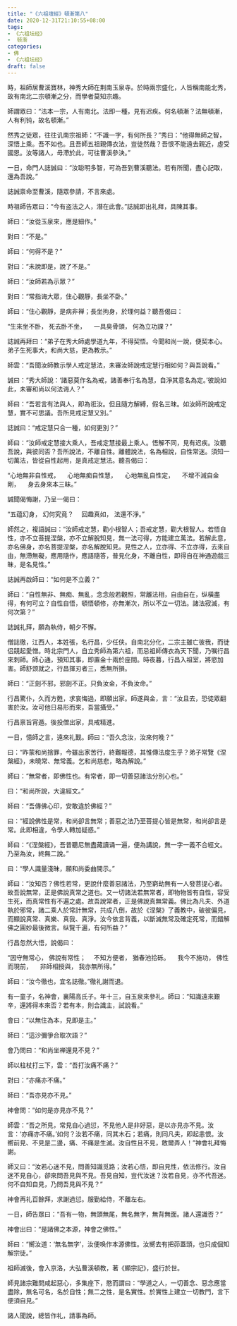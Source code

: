 ```yaml
---
title: "《六祖壇經》頓漸第八"
date: 2020-12-31T21:10:55+08:00
tags: 
- 《六祖坛经》
-  顿渐
categories: 
- 佛
- 《六祖坛经》
draft: false
---
```


時，祖師居曹溪寶林，神秀大師在荆南玉泉寺。於時兩宗盛化，人皆稱南能北秀，故有南北二宗頓漸之分，而學者莫知宗趣。

師謂眾曰：“法本一宗，人有南北。法即一種，見有迟疾。何名頓漸？法無頓漸，人有利钝，故名頓漸。”

然秀之徒眾，往往讥南宗祖師：“不識一字，有何所長？”秀曰：“他得無師之智，深悟上乘。吾不如也。且吾師五祖親傳衣法，豈徒然哉？吾恨不能遠去親近，虛受國恩。汝等諸人，毋滯於此，可往曹溪參決。”

一日，命門人誌誠曰：“汝聪明多智，可為吾到曹溪聽法。若有所聞，盡心記取，還為吾說。”

誌誠禀命至曹溪，隨眾參請，不言來處。

時祖師告眾曰：“今有盗法之人，潛在此會。”誌誠即出礼拜，具陳其事。

師曰：“汝從玉泉來，應是細作。”

對曰：“不是。”

師曰：“何得不是？”

對曰：“未說即是，說了不是。”

師曰：“汝師若為示眾？”

對曰：“常指诲大眾，住心觀靜，長坐不卧。”

師曰：“住心觀靜，是病非禅；長坐拘身，於理何益？聽吾偈曰：

“生來坐不卧， 死去卧不坐，
　一具臭骨頭， 何為立功課？”

誌誠再拜曰：“弟子在秀大師處學道九年，不得契悟。今聞和尚一說，便契本心。弟子生死事大，和尚大慈，更為教示。”

師雲：“吾聞汝師教示學人戒定慧法，未審汝師說戒定慧行相如何？與吾說看。”

誠曰：“秀大師說：‘諸惡莫作名為戒，諸善奉行名為慧，自淨其意名為定。’彼說如此，未審和尚以何法诲人？”

師曰：“吾若言有法與人，即為诳汝。但且隨方解縛，假名三昧。如汝師所說戒定慧，實不可思議。吾所見戒定慧又別。”

誌誠曰：“戒定慧只合一種，如何更別？”

師曰：“汝師戒定慧接大乘人，吾戒定慧接最上乘人。悟解不同，見有迟疾。汝聽吾說，與彼同否？吾所說法，不離自性。離體說法，名為相說，自性常迷。須知一切萬法，皆從自性起用，是真戒定慧法。聽吾偈曰：

“心地無非自性戒，
　心地無痴自性慧，
　心地無亂自性定，
　不增不減自金剛，
　身去身來本三昧。”

誠聞偈悔謝，乃呈一偈曰：

“五蕴幻身， 幻何究竟？
　回趣真如， 法還不淨。”

師然之，複語誠曰：“汝師戒定慧，勸小根智人；吾戒定慧，勸大根智人。若悟自性，亦不立菩提涅槃，亦不立解脫知見，無一法可得，方能建立萬法。若解此意，亦名佛身，亦名菩提涅槃，亦名解脫知見。見性之人，立亦得、不立亦得，去來自由，無滯無礙，應用隨作，應語隨答，普見化身，不離自性，即得自在神通遊戲三昧，是名見性。”

誌誠再啟師曰：“如何是不立義？”

師曰：“自性無非、無痴、無亂，念念般若觀照，常離法相，自由自在，纵橫盡得，有何可立？自性自悟，頓悟頓修，亦無漸次，所以不立一切法。諸法寂滅，有何次第？”

誌誠礼拜，願為執侍，朝夕不懈。

僧誌徹，江西人，本姓張，名行昌，少任侠。自南北分化，二宗主雖亡彼我，而徒侣競起愛憎。時北宗門人，自立秀師為第六祖，而忌祖師傳衣為天下聞，乃嘱行昌來刺師。師心通，預知其事，即置金十兩於座間。時夜暮，行昌入祖室，將慾加害。師舒颈就之，行昌揮刃者三，悉無所損。

師曰：“正劍不邪，邪劍不正。只負汝金，不負汝命。”

行昌驚仆，久而方甦，求哀悔過，即願出家。師遂與金，言：“汝且去，恐徒眾翻害於汝。汝可他日易形而來，吾當攝受。”

行昌禀旨宵遁。後投僧出家，具戒精進。

一日，憶師之言，遠來礼觐。師曰：“吾久念汝，汝來何晚？”

曰：“昨蒙和尚捨罪，今雖出家苦行，終難報德，其惟傳法度生乎？弟子常覽《涅槃經》，未曉常、無常義。乞和尚慈悲，略為解說。”

師曰：“無常者，即佛性也。有常者，即一切善惡諸法分別心也。”

曰：“和尚所說，大違經文。”

師曰：“吾傳佛心印，安敢違於佛經？”

曰：“經說佛性是常，和尚卻言無常；善惡之法乃至菩提心皆是無常，和尚卻言是常。此即相違，令學人轉加疑惑。”

師曰：“《涅槃經》，吾昔聽尼無盡藏讀诵一遍，便為講說，無一字一義不合經文。乃至為汝，終無二說。”

曰：“學人識量淺昧，願和尚委曲開示。”

師曰：“汝知否？佛性若常，更說什麼善惡諸法，乃至窮劫無有一人發菩提心者。故吾說無常，正是佛說真常之道也。又一切諸法若無常者，即物物皆有自性，容受生死，而真常性有不遍之處。故吾說常者，正是佛說真無常義。佛比為凡夫、外道執於邪常，諸二乘人於常計無常，共成八倒，故於《涅槃》了義教中，破彼偏見，而顯說真常、真樂、真我、真淨。汝今依言背義，以斷滅無常及確定死常，而錯解佛之圓妙最後微言。纵覽千遍，有何所益？”

行昌忽然大悟，說偈曰：

“因守無常心， 佛說有常性；
　不知方便者， 猶春池拾砾。
　我今不施功， 佛性而現前，
　非師相授與， 我亦無所得。”

師曰：“汝今徹也，宜名誌徹。”徹礼謝而退。

有一童子，名神會，襄陽高氏子。年十三，自玉泉來參礼。師曰：“知識遠來艱辛，還將得本來否？若有本，則合識主，試說看。”

會曰：“以無住為本，見即是主。”

師曰：“這沙彌爭合取次語？”

會乃問曰：“和尚坐禅還見不見？”

師以柱杖打三下，雲：“吾打汝痛不痛？”

對曰：“亦痛亦不痛。”

師曰：“吾亦見亦不見。”

神會問：“如何是亦見亦不見？”

師雲：“吾之所見，常見自心過愆，不見他人是非好惡，是以亦見亦不見。汝言：‘亦痛亦不痛。’如何？汝若不痛，同其木石；若痛，則同凡夫，即起恚恨。汝嚮前見、不見是二邊，痛、不痛是生滅。汝自性且不見，敢爾弄人！”神會礼拜悔謝。

師又曰：“汝若心迷不見，問善知識觅路；汝若心悟，即自見性，依法修行。汝自迷不見自心，卻來問吾見與不見。吾見自知，豈代汝迷？汝若自見，亦不代吾迷。何不自知自見，乃問吾見與不見？”

神會再礼百餘拜，求謝過愆。服勤給侍，不離左右。

一日，師告眾曰：“吾有一物，無頭無尾，無名無字，無背無面。諸人還識否？”

神會出曰：“是諸佛之本源，神會之佛性。”

師曰：“嚮汝道：‘無名無字’，汝便唤作本源佛性。汝嚮去有把茆蓋頭，也只成個知解宗徒。”

祖師滅後，會入京洛，大弘曹溪頓教，著《顯宗記》，盛行於世。

師見諸宗難問咸起惡心，多集座下，愍而謂曰：“學道之人，一切善念、惡念應當盡除，無名可名，名於自性；無二之性，是名實性。於實性上建立一切教門，言下便須自見。”

諸人聞說，總皆作礼，請事為師。